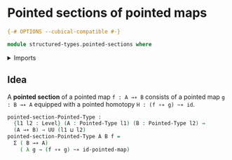 # Pointed sections of pointed maps

```agda
{-# OPTIONS --cubical-compatible #-}

module structured-types.pointed-sections where
```

<details><summary>Imports</summary>

```agda
open import foundation.dependent-pair-types
open import foundation.universe-levels

open import structured-types.pointed-homotopies
open import structured-types.pointed-maps
open import structured-types.pointed-types
```

</details>

## Idea

A **pointed section** of a pointed map `f : A →∗ B` consists of a pointed map
`g : B →∗ A` equipped with a pointed homotopy `H : (f ∘∗ g) ~∗ id`.

```agda
pointed-section-Pointed-Type :
  {l1 l2 : Level} (A : Pointed-Type l1) (B : Pointed-Type l2) →
  (A →∗ B) → UU (l1 ⊔ l2)
pointed-section-Pointed-Type A B f =
  Σ ( B →∗ A)
    ( λ g → (f ∘∗ g) ~∗ id-pointed-map)
```
